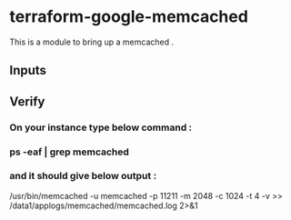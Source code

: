 # terraform-google-memcached

This is a module to bring up a memcached .

## Inputs


## Verify

### On your instance type below command :
### ps -eaf | grep memcached
### and it should give below output :
/usr/bin/memcached -u memcached -p 11211 -m 2048 -c 1024 -t 4 -v >> /data1/applogs/memcached/memcached.log 2>&1